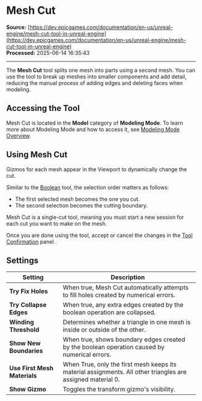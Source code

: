 # Mesh Cut

**Source:** [https://dev.epicgames.com/documentation/en-us/unreal-engine/mesh-cut-tool-in-unreal-engine](https://dev.epicgames.com/documentation/en-us/unreal-engine/mesh-cut-tool-in-unreal-engine)  
**Processed:** 2025-06-14 16:35:43

---

The **Mesh Cut** tool splits one mesh into parts using a second mesh. You can use the tool to break up meshes into smaller components and add detail, reducing the manual process of adding edges and deleting faces when modeling.

## Accessing the Tool

Mesh Cut is located in the **Model** category of **Modeling Mode**. To learn more about Modeling Mode and how to access it, see [Modeling Mode Overview](/documentation/en-us/unreal-engine/modeling-mode-in-unreal-engine).

## Using Mesh Cut

Gizmos for each mesh appear in the Viewport to dynamically change the cut.

Similar to the [Boolean](/documentation/en-us/unreal-engine/boolean-tool-in-unreal-engine) tool, the selection order matters as follows:

-   The first selected mesh becomes the one you cut.
-   The second selection becomes the cutting boundary.

Mesh Cut is a single-cut tool, meaning you must start a new session for each cut you want to make on the mesh.

Once you are done using the tool, accept or cancel the changes in the [Tool Confirmation](/documentation/en-us/unreal-engine/modeling-mode-in-unreal-engine#toolsundohistoryandacceptingchanges) panel.

## Settings

| **Setting** | **Description** |
| --- | --- |
| **Try Fix Holes** | When true, Mesh Cut automatically attempts to fill holes created by numerical errors. |
| **Try Collapse Edges** | When true, any extra edges created by the boolean operation are collapsed. |
| **Winding Threshold** | Determines whether a triangle in one mesh is inside or outside of the other. |
| **Show New Boundaries** | When true, shows boundary edges created by the boolean operation caused by numerical errors. |
| **Use First Mesh Materials** | When True, only the first mesh keeps its material assignments. All other triangles are assigned material 0. |
| **Show Gizmo** | Toggles the transform gizmo's visibility. |